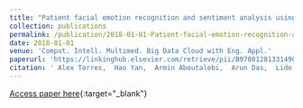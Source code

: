 ```yaml
---
title: "Patient facial emotion recognition and sentiment analysis using secure cloud with hardware acceleration"
collection: publications
permalink: /publication/2018-01-01-Patient-facial-emotion-recognition-and-sentiment-analysis-using-secure-cloud-with-hardware-acceleration
date: 2018-01-01
venue: 'Comput. Intell. Multimed. Big Data Cloud with Eng. Appl.'
paperurl: 'https://linkinghub.elsevier.com/retrieve/pii/B9780128133149000037'
citation: ' Alex Torres,  Hao Yan,  Armin Aboutalebi,  Arun Das,  Lide Duan,  Paul Rad, &quot;Patient facial emotion recognition and sentiment analysis using secure cloud with hardware acceleration.&quot; Comput. Intell. Multimed. Big Data Cloud with Eng. Appl., 2018.'
---
```

[Access paper here](https://linkinghub.elsevier.com/retrieve/pii/B9780128133149000037){:target="_blank"}
